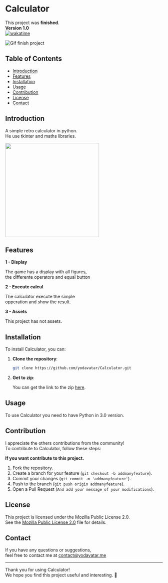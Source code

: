 # Calculator
This project was **finished**.<br>
__**Version 1.0**__<br>
[![wakatime](https://wakatime.com/badge/github/Yodavatar/Calculator.svg)](https://wakatime.com/badge/github/Yodavatar/Calculator)

![Gif finish project](https://media.tenor.com/w7D79HmiUKwAAAAM/rolando-check.gif)

## Table of Contents

- [Introduction](#introduction)
- [Features](#features)
- [Installation](#installation)
- [Usage](#usage)
- [Contribution](#contribution)
- [License](#license)
- [Contact](#contact)

## Introduction

A simple retro calculator in python.<br>
He use tkinter and maths libraries.<br>

<img src="https://github.com/user-attachments/assets/1c74b51d-c8db-449d-bbd6-d4f3b3989de4" width="300" height="300"/>


## Features

__**1 - Display**__

The game has a display with all figures,<br>
the differente operators and equal button<br>

__**2 - Execute calcul**__

The calculator execute the simple<br>
opperation and show the result.<br>

__**3 - Assets**__

This project has not assets.

## Installation

To install Calculator, you can:

1. **Clone the repository**:

   ```bash
   git clone https://github.com/yodavatar/Calculator.git
   ```
   
2. **Get to zip**:

   
   You can get the link to the zip [here](https://github.com/Yodavatar/Calculator/archive/refs/heads/main.zip).
   <br>

## Usage


To use Calculator you need to have Python in 3.0 version.<br>


## Contribution

I appreciate the others contributions from the community!<br>
To contribute to Calculator, follow these steps:<br>


__**If you want contribute to this project.**__


1. Fork the repository.
2. Create a branch for your feature (`git checkout -b addmanyfeature`).
3. Commit your changes (`git commit -m 'addmanyfeature'`).
4. Push to the branch (`git push origin addmanyfeature`).
5. Open a Pull Request (`And add your message of your modifications`).


## License


This project is licensed under the Mozilla Public License 2.0.<br>
See the [Mozilla Public License 2.0](LICENSE) file for details.<br>


## Contact

If you have any questions or suggestions, <br>
feel free to contact me at contact@yodavatar.me <br>


---


Thank you for using Calculator!<br>
We hope you find this project useful and interesting. 🚀<br>
